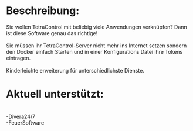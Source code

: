 <h1>Beschreibung:</h1>
Sie wollen TetraControl mit beliebig viele Anwendungen verknüpfen? Dann ist diese Software genau das richtige! <br>
<br>
Sie müssen ihr TetraControl-Server nicht mehr ins Internet setzen sondern den Docker einfach Starten und in einer Konfigurations Datei ihre Tokens eintragen.<br>
<br>
Kinderleichte erweiterung für unterschiedlichste Dienste.<br>
<h1>Aktuell unterstützt:</h1><br>
-Divera24/7<br>
-FeuerSoftware<br>

